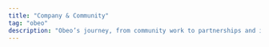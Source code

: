 ```yaml
---
title: "Company & Community"
tag: "obeo"
description: "Obeo’s journey, from community work to partnerships and impact. This is where I share company chronicles, reflections on open-source governance, interviews, and the occasional initiative that matters beyond code. If you’re interested in how we build in the open—and why—that story lives here."
---
```

